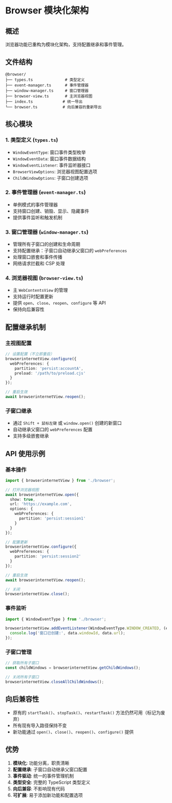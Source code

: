 # Browser 模块化架构

## 概述

浏览器功能已重构为模块化架构，支持配置继承和事件管理。

## 文件结构

```
@browser/
├── types.ts              # 类型定义
├── event-manager.ts      # 事件管理器
├── window-manager.ts     # 窗口管理器
├── browser-view.ts       # 主浏览器视图
├── index.ts             # 统一导出
└── browser.ts           # 向后兼容的重新导出
```

## 核心模块

### 1. 类型定义 (`types.ts`)
- `WindowEventType`: 窗口事件类型枚举
- `WindowEventData`: 窗口事件数据结构
- `WindowEventListener`: 事件监听器接口
- `BrowserViewOptions`: 浏览器视图配置选项
- `ChildWindowOptions`: 子窗口创建选项

### 2. 事件管理器 (`event-manager.ts`)
- 单例模式的事件管理器
- 支持窗口创建、销毁、显示、隐藏事件
- 提供事件监听和触发机制

### 3. 窗口管理器 (`window-manager.ts`)
- 管理所有子窗口的创建和生命周期
- 支持配置继承：子窗口自动继承父窗口的 `webPreferences`
- 处理窗口嵌套和事件传播
- 网络请求拦截和 CSP 处理

### 4. 浏览器视图 (`browser-view.ts`)
- 主 `WebContentsView` 的管理
- 支持运行时配置更新
- 提供 `open`、`close`、`reopen`、`configure` 等 API
- 保持向后兼容性

## 配置继承机制

### 主视图配置
```typescript
// 设置配置（不立即重启）
browserinternetView.configure({
  webPreferences: {
    partition: 'persist:accountA',
    preload: '/path/to/preload.cjs'
  }
});

// 重启生效
await browserinternetView.reopen();
```

### 子窗口继承
- 通过 `Shift + 鼠标左键` 或 `window.open()` 创建的新窗口
- 自动继承父窗口的 `webPreferences` 配置
- 支持多级嵌套继承

## API 使用示例

### 基本操作
```typescript
import { browserinternetView } from './browser';

// 打开浏览器视图
await browserinternetView.open({
  show: true,
  url: 'https://example.com',
  options: {
    webPreferences: {
      partition: 'persist:session1'
    }
  }
});

// 配置更新
browserinternetView.configure({
  webPreferences: {
    partition: 'persist:session2'
  }
});

// 重启生效
await browserinternetView.reopen();

// 关闭
browserinternetView.close();
```

### 事件监听
```typescript
import { WindowEventType } from './browser';

browserinternetView.addEventListener(WindowEventType.WINDOW_CREATED, (eventType, data) => {
  console.log('窗口已创建:', data.windowId, data.url);
});
```

### 子窗口管理
```typescript
// 获取所有子窗口
const childWindows = browserinternetView.getChildWindows();

// 关闭所有子窗口
browserinternetView.closeAllChildWindows();
```

## 向后兼容性

- 原有的 `startTask()`、`stopTask()`、`restartTask()` 方法仍然可用（标记为废弃）
- 所有现有导入路径保持不变
- 新功能通过 `open()`、`close()`、`reopen()`、`configure()` 提供

## 优势

1. **模块化**: 功能分离，职责清晰
2. **配置继承**: 子窗口自动继承父窗口配置
3. **事件驱动**: 统一的事件管理机制
4. **类型安全**: 完整的 TypeScript 类型定义
5. **向后兼容**: 不影响现有代码
6. **可扩展**: 易于添加新功能和配置选项
